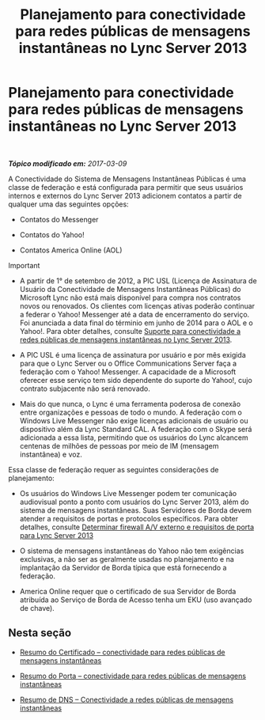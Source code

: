 ﻿---
title: Planejamento para conectividade para redes públicas de mensagens instantâneas no Lync Server 2013
TOCTitle: Planejamento para conectividade para redes públicas de mensagens instantâneas no Lync Server 2013
ms:assetid: e75e8884-05c7-414a-8014-bc9aa8126fb7
ms:mtpsurl: https://technet.microsoft.com/pt-br/library/JJ205349(v=OCS.15)
ms:contentKeyID: 49308438
ms.date: 03/09/2017
mtps_version: v=OCS.15
ms.translationtype: HT
---

# Planejamento para conectividade para redes públicas de mensagens instantâneas no Lync Server 2013

 

_**Tópico modificado em:** 2017-03-09_

A Conectividade do Sistema de Mensagens Instantâneas Públicas é uma classe de federação e está configurada para permitir que seus usuários internos e externos do Lync Server 2013 adicionem contatos a partir de qualquer uma das seguintes opções:

  - Contatos do Messenger

  - Contatos do Yahoo\!

  - Contatos America Online (AOL)

> [!important]  
> <ul>
> <li><p>A partir de 1° de setembro de 2012, a PIC USL (Licença de Assinatura de Usuário da Conectividade de Mensagens Instantâneas Públicas) do Microsoft Lync não está mais disponível para compra nos contratos novos ou renovados. Os clientes com licenças ativas poderão continuar a federar o Yahoo! Messenger até a data de encerramento do serviço. Foi anunciada a data final do términio em junho de 2014 para o AOL e o Yahoo!. Para obter detalhes, consulte <a href="lync-server-2013-support-for-public-instant-messenger-connectivity.md">Suporte para conectividade a redes públicas de mensagens instantâneas no Lync Server 2013</a>.</p></li>
> 
> <li><p>A PIC USL é uma licença de assinatura por usuário e por mês exigida para que o Lync Server ou o Office Communications Server faça a federação com o Yahoo! Messenger. A capacidade de a Microsoft oferecer esse serviço tem sido dependente do suporte do Yahoo!, cujo contrato subjacente não será renovado.</p></li>
> 
> 
> <li><p>Mais do que nunca, o Lync é uma ferramenta poderosa de conexão entre organizações e pessoas de todo o mundo. A federação com o Windows Live Messenger não exige licenças adicionais de usuário ou dispositivo além da Lync Standard CAL. A federação com o Skype será adicionada a essa lista, permitindo que os usuários do Lync alcancem centenas de milhões de pessoas por meio de IM (mensagem instantânea) e voz.</p></li></ul>


Essa classe de federação requer as seguintes considerações de planejamento:

  - Os usuários do Windows Live Messenger podem ter comunicação audiovisual ponto a ponto com usuários do Lync Server 2013, além do sistema de mensagens instantâneas. Suas Servidores de Borda devem atender a requisitos de portas e protocolos específicos. Para obter detalhes, consulte [Determinar firewall A/V externo e requisitos de porta para Lync Server 2013](lync-server-2013-determine-external-a-v-firewall-and-port-requirements.md)

  - O sistema de mensagens instantâneas do Yahoo não tem exigências exclusivas, a não ser as geralmente usadas no planejamento e na implantação da Servidor de Borda típica que está fornecendo a federação.

  - America Online requer que o certificado de sua Servidor de Borda atribuída ao Serviço de Borda de Acesso tenha um EKU (uso avançado de chave).

## Nesta seção

  - [Resumo do Certificado – conectividade para redes públicas de mensagens instantâneas](lync-server-2013-certificate-summary-public-instant-messaging-connectivity.md)

  - [Resumo do Porta – conectividade para redes públicas de mensagens instantâneas](lync-server-2013-port-summary-public-instant-messaging-connectivity.md)

  - [Resumo de DNS – Conectividade a redes públicas de mensagens instantâneas](https://technet.microsoft.com/pt-br/library/jj618375\(v=ocs.15\))

